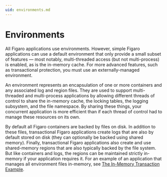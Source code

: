 ```yaml
---
uid: environments.md
---
```

# Environments

All Figaro applications use environments. However, simple Figaro applications can use a default environment that only provide a small subset of features — most notably, multi-threaded access (but not multi-process) is enabled, as is the in-memory cache. For more advanced features, such as transactional protection, you must use an externally-managed environment.


An environment represents an encapsulation of one or more containers and any associated log and region files. They are used to support multi-threaded and multi-process applications by allowing different threads of control to share the in-memory cache, the locking tables, the logging subsystem, and the file namespace. By sharing these things, your concurrent application is more efficient than if each thread of control had to manage these resources on its own.


By default all Figaro containers are backed by files on disk. In addition to these files, transactional Figaro applications create logs that are also by default stored on disk (they can optionally be backed using shared memory). Finally, transactional Figaro applications also create and use shared-memory regions that are also typically backed by the file system. But like containers and logs, the regions can be maintained strictly in-memory if your application requires it. For an example of an application that manages all environment files in-memory, see [The In-Memory Transaction Example](xref:the-in-memory-transaction-example.md).

